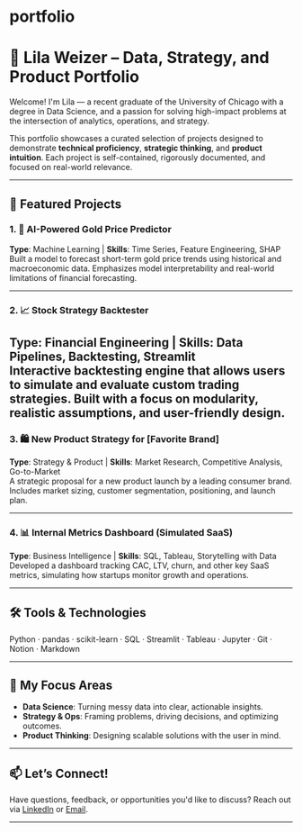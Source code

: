 # portfolio
# 🎯 Lila Weizer – Data, Strategy, and Product Portfolio

Welcome! I'm Lila — a recent graduate of the University of Chicago with a degree in Data Science, and a passion for solving high-impact problems at the intersection of analytics, operations, and strategy.

This portfolio showcases a curated selection of projects designed to demonstrate **technical proficiency**, **strategic thinking**, and **product intuition**. Each project is self-contained, rigorously documented, and focused on real-world relevance.

---

## 🚀 Featured Projects

### 1. 🧠 AI-Powered Gold Price Predictor
**Type**: Machine Learning | **Skills**: Time Series, Feature Engineering, SHAP  
Built a model to forecast short-term gold price trends using historical and macroeconomic data. Emphasizes model interpretability and real-world limitations of financial forecasting.  


---

### 2. 📈 Stock Strategy Backtester
**Type**: Financial Engineering | **Skills**: Data Pipelines, Backtesting, Streamlit  
Interactive backtesting engine that allows users to simulate and evaluate custom trading strategies. Built with a focus on modularity, realistic assumptions, and user-friendly design.  
---

### 3. 🛍️ New Product Strategy for [Favorite Brand]
**Type**: Strategy & Product | **Skills**: Market Research, Competitive Analysis, Go-to-Market  
A strategic proposal for a new product launch by a leading consumer brand. Includes market sizing, customer segmentation, positioning, and launch plan.  

---

### 4. 📊 Internal Metrics Dashboard (Simulated SaaS)
**Type**: Business Intelligence | **Skills**: SQL, Tableau, Storytelling with Data  
Developed a dashboard tracking CAC, LTV, churn, and other key SaaS metrics, simulating how startups monitor growth and operations.  

---

## 🛠️ Tools & Technologies
Python · pandas · scikit-learn · SQL · Streamlit · Tableau · Jupyter · Git · Notion · Markdown

---

## 🎯 My Focus Areas
- **Data Science**: Turning messy data into clear, actionable insights.
- **Strategy & Ops**: Framing problems, driving decisions, and optimizing outcomes.
- **Product Thinking**: Designing scalable solutions with the user in mind.

---

## 📫 Let’s Connect!
Have questions, feedback, or opportunities you'd like to discuss? 
Reach out via [LinkedIn](https://www.linkedin.com/in/lila-weizer-42a489238/) or [Email](mailto:lilaweizer@gmail.com).

---




